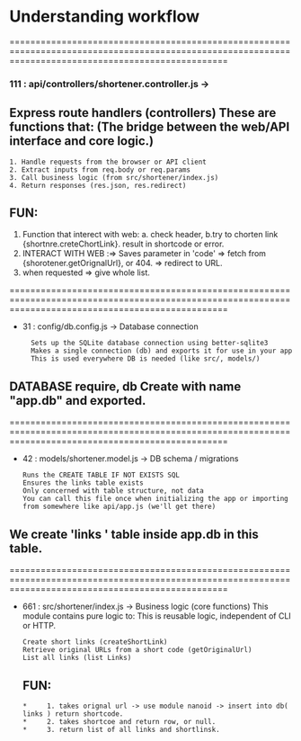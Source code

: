 <!--
│
├── api/
│ ├── routes/
│ │ ├── shortener.routes.js G:  111
│ │ └── vault.routes.js   112
│ ├── controllers/
│ │ ├── shortener.controller.js  121
│ │ └── vault.controller.js  122
│ ├── middleware/
│ └── app.js  11
├── cli/
│ ├── shortener.js  21
│ └── vault.js 21
│
├── config/
│ ├── db.config.js G:  31
│ ├── env.config.js  32
│ └── logger.config.js  33
│
├── models/
│ ├── shortener.model.js G:  41
│ └── vault.model.js  42
│
├── services/
│ └── email.service.js  51
│
├── src/
│ ├── shortener/
│ │ └── INDEX.JS G:   611
│ ├── vault/
│ │ └── index.js  621
│ └── utils/
│ └── logger.js    63
│
----------------------------------------
│
├── .env
├── package.json
└── README.md
-->

# Understanding workflow

======================================================================================================================================================

### 111 : api/controllers/shortener.controller.js →

## Express route handlers (controllers) These are functions that: (The bridge between the web/API interface and core logic.)

    1. Handle requests from the browser or API client
    2. Extract inputs from req.body or req.params
    3. Call business logic (from src/shortener/index.js)
    4. Return responses (res.json, res.redirect)

## FUN:

1.  Function that interect with web:
    a. check header,
    b.try to chorten link {shortnre.creteChortLink}. result in shortcode or error.
2.  INTERACT WITH WEB :=> Saves parameter in 'code' => fetch from {shorotener.getOrignalUrl}, or 404. => redirect to URL.
3.  when requested => give whole list.

======================================================================================================================================================

- 31 : config/db.config.js →
  Database connection

        Sets up the SQLite database connection using better-sqlite3
        Makes a single connection (db) and exports it for use in your app
        This is used everywhere DB is needed (like src/, models/)

## DATABASE require, db Create with name "app.db" and exported.

======================================================================================================================================================

- 42 : models/shortener.model.js →
  DB schema / migrations

      Runs the CREATE TABLE IF NOT EXISTS SQL
      Ensures the links table exists
      Only concerned with table structure, not data
      You can call this file once when initializing the app or importing from somewhere like api/app.js (we'll get there)

## We create 'links ' table inside app.db in this table.

======================================================================================================================================================

- 661 : src/shortener/index.js →
  Business logic (core functions) This module contains pure logic to: This is reusable logic, independent of CLI or HTTP.

      Create short links (createShortLink)
      Retrieve original URLs from a short code (getOriginalUrl)
      List all links (list Links)

  ## FUN:

      *     1. takes orignal url -> use module nanoid -> insert into db( links ) return shortcode.
      *     2. takes shortcoe and return row, or null.
      *     3. return list of all links and shortlinsk.
